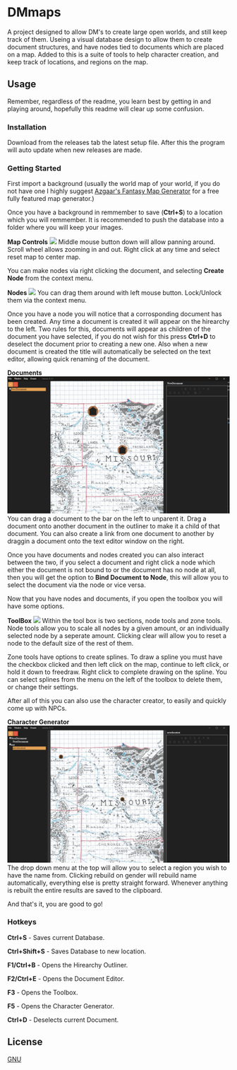 # DMmaps
A project designed to allow DM's to create large open worlds, and still keep track of them. Useing a visual database design to allow them to create document structures, and have nodes tied to documents which are placed on a map. Added to this is a suite of tools to help character creation, and keep track of locations, and regions on the map.

## Usage
Remember, regardless of the readme, you learn best by getting in and playing around, hopefully this readme will clear up some confusion.

### Installation
Download from the releases tab the latest setup file. After this the program will auto update when new releases are made.

### Getting Started
First import a background (usually the world map of your world, if you do not have one I highly suggest [Azgaar's Fantasy Map Generator](https://azgaar.github.io/Fantasy-Map-Generator/) for a free fully featured map generator.)

Once you have a background in remmember to save (**Ctrl+S**) to a location which you will remmember. It is recommended to push the database into a folder where you will keep your images.

**Map Controls**
![](MapControls.gif)
Middle mouse button down will allow panning around.
Scroll wheel allows zooming in and out.
Right click at any time and select reset map to center map.

You can make nodes via right clicking the document, and selecting **Create Node** from the context menu.

**Nodes**
![](NodeControls.gif)
You can drag them around with left mouse button.
Lock/Unlock them via the context menu.

Once you have a node you will notice that a corrosponding document has been created. Any time a document is created it will appear on the hirearchy to the left. Two rules for this, documents will appear as children of the document you have selected, if you do not wish for this press **Ctrl+D** to deselect the document prior to creating a new one. Also when a new document is created the title will automatically be selected on the text editor, allowing quick renaming of the document.

**Documents**
![](DocumentControls.gif)
You can drag a document to the bar on the left to unparent it.
Drag a document onto another document in the outliner to make it a child of that document.
You can also create a link from one document to another by draggin a document onto the text editor window on the right.

Once you have documents and nodes created you can also interact between the two, if you select a document and right click a node which either the document is not bound to or the document has no node at all, then you will get the option to **Bind Document to Node**, this will allow you to select the document via the node or vice versa.

Now that you have nodes and documents, if you open the toolbox you will have some options.

**ToolBox**
![](ToolboxControls.gif)
Within the tool box is two sections, node tools and zone tools. 
Node tools allow you to scale all nodes by a given amount, or an individually selected node by a seperate amount.
Clicking clear will allow you to reset a node to the default size of the rest of them.

Zone tools have options to create splines.
To draw a spline you must have the checkbox clicked and then left click on the map, continue to left click, or hold it down to freedraw. 
Right click to complete drawing on the spline.
You can select splines from the menu on the left of the toolbox to delete them, or change their settings.


After all of this you can also use the character creator, to easily and quickly come up with NPCs.

**Character Generator**
![](ChargenControls.gif)
The drop down menu at the top will allow you to select a region you wish to have the name from.
Clicking rebuild on gender will rebuild name automatically, everything else is pretty straight forward.
Whenever anything is rebuilt the entire results are saved to the clipboard.


And that's it, you are good to go!


### Hotkeys

**Ctrl+S** - Saves current Database.

**Ctrl+Shift+S** - Saves Database to new location.

**F1/Ctrl+B** - Opens the Hirearchy Outliner.

**F2/Ctrl+E** - Opens the Document Editor.

**F3** - Opens the Toolbox.

**F5** - Opens the Character Generator.

**Ctrl+D** - Deselects current Document.

## License
[GNU](https://www.gnu.org/licenses/gpl-3.0.en.html)
